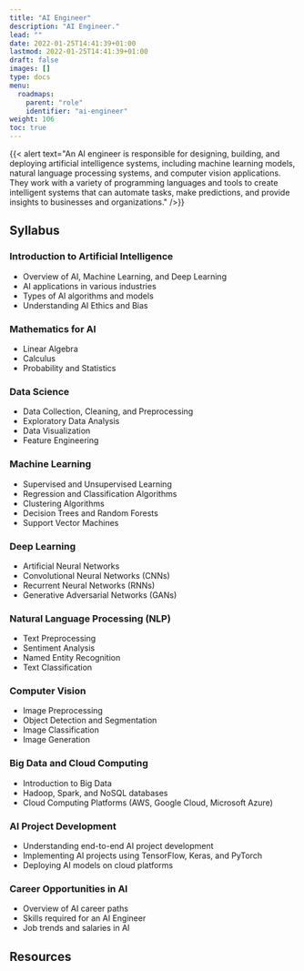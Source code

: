 ```yaml
---
title: "AI Engineer"
description: "AI Engineer."
lead: ""
date: 2022-01-25T14:41:39+01:00
lastmod: 2022-01-25T14:41:39+01:00
draft: false
images: []
type: docs
menu:
  roadmaps:
    parent: "role"
    identifier: "ai-engineer"
weight: 106
toc: true
---
```


{{< alert text="An AI engineer is responsible for designing, building, and deploying artificial intelligence systems, including machine learning models, natural language processing systems, and computer vision applications. They work with a variety of programming languages and tools to create intelligent systems that can automate tasks, make predictions, and provide insights to businesses and organizations." />}}

## Syllabus

### Introduction to Artificial Intelligence
 - Overview of AI, Machine Learning, and Deep Learning
 - AI applications in various industries
 - Types of AI algorithms and models
 - Understanding AI Ethics and Bias

### Mathematics for AI
 - Linear Algebra
 - Calculus
 - Probability and Statistics

### Data Science
 - Data Collection, Cleaning, and Preprocessing
 - Exploratory Data Analysis
 - Data Visualization
 - Feature Engineering

### Machine Learning
 - Supervised and Unsupervised Learning
 - Regression and Classification Algorithms
 - Clustering Algorithms
 - Decision Trees and Random Forests
 - Support Vector Machines

### Deep Learning
 - Artificial Neural Networks
 - Convolutional Neural Networks (CNNs)
 - Recurrent Neural Networks (RNNs)
 - Generative Adversarial Networks (GANs)

### Natural Language Processing (NLP)
 - Text Preprocessing
 - Sentiment Analysis
 - Named Entity Recognition
 - Text Classification

### Computer Vision
 - Image Preprocessing
 - Object Detection and Segmentation
 - Image Classification
 - Image Generation

### Big Data and Cloud Computing
 - Introduction to Big Data
 - Hadoop, Spark, and NoSQL databases
 - Cloud Computing Platforms (AWS, Google Cloud, Microsoft Azure)

### AI Project Development
 - Understanding end-to-end AI project development
 - Implementing AI projects using TensorFlow, Keras, and PyTorch
 - Deploying AI models on cloud platforms

### Career Opportunities in AI
 - Overview of AI career paths
 - Skills required for an AI Engineer
 - Job trends and salaries in AI

## Resources